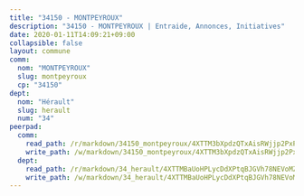 ```yaml
---
title: "34150 - MONTPEYROUX"
description: "34150 - MONTPEYROUX | Entraide, Annonces, Initiatives"
date: 2020-01-11T14:09:21+09:00
collapsible: false
layout: commune
comm:
  nom: "MONTPEYROUX"
  slug: montpeyroux
  cp: "34150"
dept:
  nom: "Hérault"
  slug: herault
  num: "34"
peerpad:
  comm:
    read_path: /r/markdown/34150_montpeyroux/4XTTM3bXpdzQTxAisRWjjp2PxPuMseuGMsiA4jnVoBuzYP3U7
    write_path: /w/markdown/34150_montpeyroux/4XTTM3bXpdzQTxAisRWjjp2PxPuMseuGMsiA4jnVoBuzYP3U7-K3TgUu1nBch944Sx5ZXZf9tErw1Uq2bfByvcpELnFUr9tp2PDTyfib9hqruMYjqT9Q2jcFMvbAAwjHbHe2piQtTu7WXMYy84pcS1miMLhZi9YHrrCDZmB1j8s98Bq1cw3jBp53yd
  dept:
    read_path: /r/markdown/34_herault/4XTTMBaUoHPLycDdXPtqBJGVh78NEVoMZNyf8Wnh1X5DK6Ew8
    write_path: /w/markdown/34_herault/4XTTMBaUoHPLycDdXPtqBJGVh78NEVoMZNyf8Wnh1X5DK6Ew8-K3TgTd4rzWVX1F82NgGyNepGUxhqCmodCALjxNZeEdBQWQhd1NJYx1gHMW9QBLL6sN41ALXRejLsG2VetgVferfVncrvVCz47dChJvN8ouQLRMdWs4KpxKPeRYR1nspmhzdBqF8J
---
```



